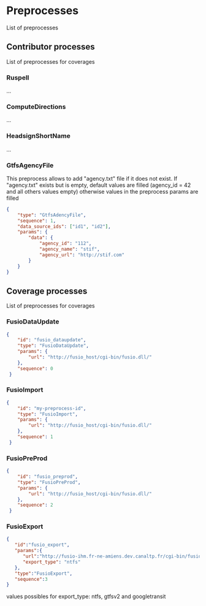 # Preprocesses
List of preprocesses
## Contributor processes
List of preprocesses for coverages
### Ruspell
...
### ComputeDirections
...
### HeadsignShortName
...

### GtfsAgencyFile
This preprocess allows to add "agency.txt" file if it does not exist.
If "agency.txt" exists but is empty, default values are filled (agency_id = 42 and all others values empty) 
otherwise values in the preprocess params are filled

```json
{
    "type": "GtfsAdencyFile",
    "sequence": 1,
    "data_source_ids": ["id1", "id2"],
    "params": {
        "data": {
            "agency_id": "112",
            "agency_name": "stif",
            "agency_url": "http://stif.com"
        }
    }
}
```

## Coverage processes
List of preprocesses for coverages
### FusioDataUpdate
```json
{
    "id": "fusio_dataupdate",
    "type": "FusioDataUpdate",
    "params": {
        "url": "http://fusio_host/cgi-bin/fusio.dll/"
    },
    "sequence": 0
 }
```
### FusioImport
```json
{
    "id": "my-preprocess-id",
    "type": "FusioImport",
    "params": {
        "url": "http://fusio_host/cgi-bin/fusio.dll/"
    },
    "sequence": 1
 }
```

### FusioPreProd
```json
{
    "id": "fusio_preprod",
    "type": "FusioPreProd",
    "params": {
        "url": "http://fusio_host/cgi-bin/fusio.dll/"
    },
    "sequence": 2
 }
```

### FusioExport
```json
{
   "id":"fusio_export",
   "params":{
      "url":"http://fusio-ihm.fr-ne-amiens.dev.canaltp.fr/cgi-bin/fusio.dll",
      "export_type": "ntfs"
   },
   "type":"FusioExport",
   "sequence":3
}
```
values possibles for export_type: ntfs, gtfsv2 and googletransit

